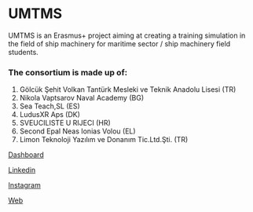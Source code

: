 # UMTMS


UMTMS is an Erasmus+ project aiming at creating a training simulation in the field of ship machinery for maritime sector / ship machinery field students.

### The consortium is made up of:

1. Gölcük Şehit Volkan Tantürk Mesleki ve Teknik Anadolu
Lisesi (TR)
2. Nikola Vaptsarov Naval Academy (BG)
3. Sea Teach,SL (ES)
4. LudusXR Aps (DK)
5. SVEUCILISTE U RIJECI (HR)
6. Second Epal Neas Ionias Volou (EL)
7. Limon Teknoloji Yazılım ve Donanım Tic.Ltd.Şti. (TR)

[Dashboard](http://192.168.1.137:8181/)

[Linkedin](https://www.linkedin.com/company/umtms-project/about/)

[Instagram](https://www.instagram.com/umtms.project/)

[Web](https://www.umtms.com/)



